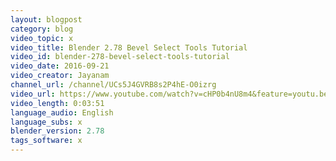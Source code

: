 ```yaml
---
layout: blogpost
category: blog
video_topic: x
video_title: Blender 2.78 Bevel Select Tools Tutorial
video_id: blender-278-bevel-select-tools-tutorial
video_date: 2016-09-21
video_creator: Jayanam
channel_url: /channel/UCs5J4GVRB8s2P4hE-O0izrg
video_url: https://www.youtube.com/watch?v=cHP0b4nU8m4&feature=youtu.be
video_length: 0:03:51
language_audio: English
language_subs: x
blender_version: 2.78
tags_software: x
---
```

